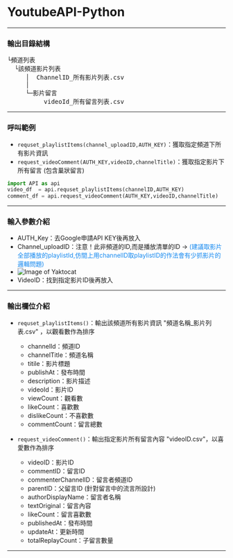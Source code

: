 # YoutubeAPI-Python
<hr>

### 輸出目錄結構
<pre>
└頻道列表 
  └該頻道影片列表 
     │  ChannelID_所有影片列表.csv 
     │  
     └─影片留言 
	      videoId_所有留言列表.csv 
</pre>

<hr>

### 呼叫範例
- `requset_playlistItems(channel_uploadID,AUTH_KEY)`：獲取指定頻道下所有影片資訊
- `request_videoComment(AUTH_KEY,videoID,channelTitle)`：獲取指定影片下所有留言 (包含巢狀留言)

```python
import API as api
video_df  = api.requset_playlistItems(channelID,AUTH_KEY)  
comment_df = api.request_videoComment(AUTH_KEY,videoID,channelTitle) 
```

<hr>

### 輸入參數介紹
- AUTH_Key：去Google申請API KEY後再放入
- Channel_uploadID：注意！此非頻道的ID,而是播放清單的ID 
     -> <span style="color:#1589F0">(建議取影片全部播放的playlistId,仿間上用channelID取playlistID的作法會有少抓影片的邏輯問題) </span>
- ![Image of Yaktocat](https://github.com/ji394python/YoutubeAPI-Python/blob/main/youtube.png)
- VideoID：找到指定影片ID後再放入 

<hr>

### 輸出欄位介紹
- `requset_playlistItems()`：輸出該頻道所有影片資訊 "頻道名稱_影片列表.csv" ，以觀看數作為排序
  - channelId：頻道ID
  - channelTitle：頻道名稱
  - titile：影片標題
  - publishAt：發布時間
  - description：影片描述
  - videoId：影片ID
  - viewCount：觀看數
  - likeCount：喜歡數
  - dislikeCount：不喜歡數
  - commentCount：留言總數

- `request_videoComment()`：輸出指定影片所有留言內容 "videoID.csv"，以喜愛數作為排序
  - videoID：影片ID
  - commentID：留言ID
  - commenterChannelID：留言者頻道ID
  - parentID：父留言ID (針對留言中的流言所設計)
  - authorDisplayName：留言者名稱
  - textOriginal：留言內容
  - likeCount：留言喜歡數
  - publishedAt：發布時間
  - updateAt：更新時間
  - totalReplayCount：子留言數量

<hr>
